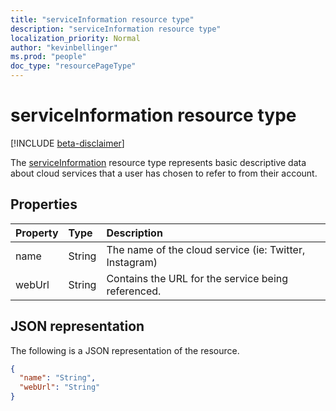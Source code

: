 ```yaml
---
title: "serviceInformation resource type"
description: "serviceInformation resource type"
localization_priority: Normal
author: "kevinbellinger"
ms.prod: "people"
doc_type: "resourcePageType"
---
```


# serviceInformation resource type

[!INCLUDE [beta-disclaimer](../../includes/beta-disclaimer.md)]

The [serviceInformation](serviceinformation.md) resource type represents basic descriptive data about cloud services that a user has chosen to refer to from their account.

## Properties

| Property     | Type        | Description                                            |
|:-------------|:------------|:-------------------------------------------------------|
|name          | String      | The name of the cloud service (ie: Twitter, Instagram) |
|webUrl        | String      | Contains the URL for the service being referenced.     |

## JSON representation

The following is a JSON representation of the resource.

<!-- {
  "blockType": "resource",
  "optionalProperties": [

  ],
  "@odata.type": "microsoft.graph.serviceInformation",
  "baseType": null
}-->

```json
{
  "name": "String",
  "webUrl": "String"
}
```

<!-- uuid: 16cd6b66-4b1a-43a1-adaf-3a886856ed98
2019-02-04 14:57:30 UTC -->
<!-- {
  "type": "#page.annotation",
  "description": "serviceInformation resource",
  "keywords": "",
  "section": "documentation",
  "tocPath": ""
}-->